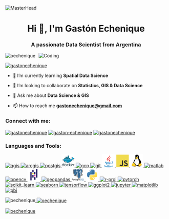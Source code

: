 ![MasterHead](https://nielseniq.com/wp-content/uploads/sites/4/2021/02/data-science-icon-animation-banner-clockwise-3.gif?w=1280)
<h1 align="center">Hi 👋, I'm Gastón Echenique</h1>
<h3 align="center">A passionate Data Scientist from Argentina</h3>
<img align="right" alt="Coding" width="400" src="https://i.pinimg.com/originals/31/53/2d/31532d7d378053de3b8bf23c6e7bfae3.gif">

<p align="left"> <img src="https://komarev.com/ghpvc/?username=oechenique&label=Profile%20views&color=0e75b6&style=flat" alt="oechenique" /> </p>

<p align="left"> <a href="https://twitter.com/gastonechenique" target="blank"><img src="https://img.shields.io/twitter/follow/gastonechenique?logo=twitter&style=for-the-badge" alt="gastonechenique" /></a> </p>

- 🌱 I’m currently learning **Spatial Data Science**

- 👯 I’m looking to collaborate on **Statistics, GIS & Data Science**

- 💬 Ask me about **Data Science & GIS**

- 📫 How to reach me **gastonechenique@gmail.com**

<h3 align="left">Connect with me:</h3>
<p align="left">
<a href="https://twitter.com/gastonechenique" target="blank"><img align="center" src="https://raw.githubusercontent.com/rahuldkjain/github-profile-readme-generator/master/src/images/icons/Social/twitter.svg" alt="gastonechenique" height="30" width="40" /></a>
<a href="https://linkedin.com/in/gaston-echenique" target="blank"><img align="center" src="https://raw.githubusercontent.com/rahuldkjain/github-profile-readme-generator/master/src/images/icons/Social/linked-in-alt.svg" alt="gaston-echenique" height="30" width="40" /></a>
<a href="https://instagram.com/gastonechenique" target="blank"><img align="center" src="https://raw.githubusercontent.com/rahuldkjain/github-profile-readme-generator/master/src/images/icons/Social/instagram.svg" alt="gastonechenique" height="30" width="40" /></a>
</p>

<h3 align="left">Languages and Tools:</h3>
<p align="left"> <a href="https://www.qgis.org" target="_blank" rel="noreferrer"> <img src="https://www.qgis.org/es/_static/logo.png" alt="qgis" width="40" height="40"/> </a> <a href="https://www.arcgis.com" target="_blank" rel="noreferrer"> <img src="https://www.arcgis.com/graphics/arcgis-online-icon.png" alt="arcgis" width="40" height="40"/> </a> <a href="https://postgis.net/" target="_blank" rel="noreferrer"> <img src="https://postgis.net/logos/postgis-logo-small.png" alt="postgis" width="70" height="40"/> </a> <a href="https://www.docker.com/" target="_blank" rel="noreferrer"> <img src="https://raw.githubusercontent.com/devicons/devicon/master/icons/docker/docker-original-wordmark.svg" alt="docker" width="40" height="40"/> </a> <a href="https://cloud.google.com" target="_blank" rel="noreferrer"> <img src="https://www.vectorlogo.zone/logos/google_cloud/google_cloud-icon.svg" alt="gcp" width="40" height="40"/> </a> <a href="https://git-scm.com/" target="_blank" rel="noreferrer"> <img src="https://www.vectorlogo.zone/logos/git-scm/git-scm-icon.svg" alt="git" width="40" height="40"/> </a> <a href="https://www.java.com" target="_blank" rel="noreferrer"> <img src="https://raw.githubusercontent.com/devicons/devicon/master/icons/java/java-original.svg" alt="java" width="40" height="40"/> </a> <a href="https://developer.mozilla.org/en-US/docs/Web/JavaScript" target="_blank" rel="noreferrer"> <img src="https://raw.githubusercontent.com/devicons/devicon/master/icons/javascript/javascript-original.svg" alt="javascript" width="40" height="40"/> </a> <a href="https://www.linux.org/" target="_blank" rel="noreferrer"> <img src="https://raw.githubusercontent.com/devicons/devicon/master/icons/linux/linux-original.svg" alt="linux" width="40" height="40"/> </a> <a href="https://www.mathworks.com/" target="_blank" rel="noreferrer"> <img src="https://upload.wikimedia.org/wikipedia/commons/2/21/Matlab_Logo.png" alt="matlab" width="40" height="40"/> </a> <a href="https://opencv.org/" target="_blank" rel="noreferrer"> <img src="https://www.vectorlogo.zone/logos/opencv/opencv-icon.svg" alt="opencv" width="40" height="40"/> </a> <a href="https://pandas.pydata.org/" target="_blank" rel="noreferrer"> <img src="https://raw.githubusercontent.com/devicons/devicon/2ae2a900d2f041da66e950e4d48052658d850630/icons/pandas/pandas-original.svg" alt="pandas" width="40" height="40"/> </a> <a href="https://www.geopandas.org" target="_blank" rel="noreferrer"> <img src="https://geopandas.org/en/stable/_static/geopandas_logo_web.svg" alt="geopandas" width="110" height="40"/> </a> <a href="https://www.postgresql.org" target="_blank" rel="noreferrer"> <img src="https://raw.githubusercontent.com/devicons/devicon/master/icons/postgresql/postgresql-original-wordmark.svg" alt="postgresql" width="40" height="40"/> </a> <a href="https://www.python.org" target="_blank" rel="noreferrer"> <img src="https://raw.githubusercontent.com/devicons/devicon/master/icons/python/python-original.svg" alt="python" width="40" height="40"/> </a> <a href="https://www.r-project.org/" target="_blank" rel="noreferrer"> <img src="https://www.r-project.org/Rlogo.png" alt="r-proj" width="50" height="40"/> </a> <a href="https://pytorch.org/" target="_blank" rel="noreferrer"> <img src="https://www.vectorlogo.zone/logos/pytorch/pytorch-icon.svg" alt="pytorch" width="40" height="40"/> </a> <a href="https://scikit-learn.org/" target="_blank" rel="noreferrer"> <img src="https://upload.wikimedia.org/wikipedia/commons/0/05/Scikit_learn_logo_small.svg" alt="scikit_learn" width="40" height="40"/> </a> <a href="https://seaborn.pydata.org/" target="_blank" rel="noreferrer"> <img src="https://seaborn.pydata.org/_images/logo-mark-lightbg.svg" alt="seaborn" width="40" height="40"/> </a> <a href="https://www.tensorflow.org" target="_blank" rel="noreferrer"> <img src="https://www.vectorlogo.zone/logos/tensorflow/tensorflow-icon.svg" alt="tensorflow" width="40" height="40"/> </a> <a href="https://ggplot2.tidyverse.org/" target="_blank" rel="noreferrer"> <img src="https://ggplot2.tidyverse.org/logo.png" alt="ggplot2" width="40" height="40"/> </a> <a href="https://jupyter.org/" target="_blank" rel="noreferrer"> <img src="https://jupyter.org/assets/logos/rectanglelogo-greytext-orangebody-greymoons.svg" alt="jupyter" width="160" height="40"/> </a> <a href="https://matplotlib.org/" target="_blank" rel="noreferrer"> <img src="https://matplotlib.org/_static/images/logo2.svg" alt="matplotlib" width="200" height="40"/> </a> <a href="https://powerbi.microsoft.com" target="_blank" rel="noreferrer"> <img src="https://sof-life.com/wp-content/uploads/2021/05/PowerBI.jpg" alt="pbi" width="40" height="40"/> </p>

<p><img align="left" src="https://github-readme-stats.vercel.app/api/top-langs?username=oechenique&show_icons=true&locale=en&layout=compact" alt="oechenique" /></p>

<p>&nbsp;<img align="center" src="https://github-readme-stats.vercel.app/api?username=oechenique&show_icons=true&locale=en" alt="oechenique" /></p>

<p><img align="center" src="https://github-readme-streak-stats.herokuapp.com/?user=oechenique&" alt="oechenique" /></p>
